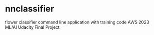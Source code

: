 # nnclassifier
flower classifier command line application with training code 
AWS 2023 ML/AI Udacity Final Project
